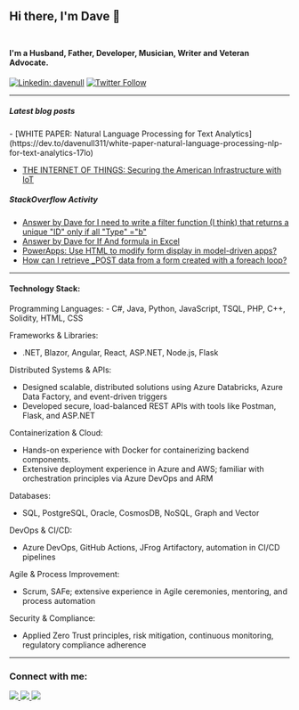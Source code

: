 
<!--- About me section -->
## Hi there, I'm Dave 👋 <br><br>

#### I'm a Husband, Father, Developer, Musician, Writer and Veteran Advocate.
 
[![Linkedin: davenull](https://img.shields.io/badge/-Dave%20Null-blue?style=plastic&logo=Linkedin&logoColor=white&link=https://www.linkedin.com/in/davenull/)](https://www.linkedin.com/in/davenull/)
[![Twitter Follow](https://img.shields.io/twitter/follow/davenull311?style=social)](https://twitter.com/davenull311)

<!--- <hr style="border:none; border-top:1px dotted #f00; color:#fff; height:1px; width:80%"> -->

-----


<!--- Public profile feeds -->
##### Latest blog posts

<!-- BLOG-POST-LIST:START -->- [WHITE PAPER: Natural Language Processing for Text Analytics](https://dev.to/davenull311/white-paper-natural-language-processing-nlp-for-text-analytics-17lo) 
- [THE INTERNET OF THINGS: Securing the American Infrastructure with IoT](https://dev.to/davenull311/the-internet-of-things-securing-the-american-infrastructure-with-iot-41lk) 
<!-- BLOG-POST-LIST:END -->


##### StackOverflow Activity

<!-- STACKOVERFLOW:START -->
- [Answer by Dave for I need to write a filter function &lpar;I think&rpar; that returns a unique &quot;ID&quot; only if all &quot;Type&quot; =&quot;b&quot;](https://stackoverflow.com/questions/78090189/i-need-to-write-a-filter-function-i-think-that-returns-a-unique-id-only-if-a/78090377#78090377)
- [Answer by Dave for If And formula in Excel](https://stackoverflow.com/questions/78089903/if-and-formula-in-excel/78090174#78090174)
- [PowerApps: Use HTML to modify form display in model-driven apps?](https://stackoverflow.com/questions/60416906/powerapps-use-html-to-modify-form-display-in-model-driven-apps)
- [How can I retrieve _POST data from a form created with a foreach loop?](https://stackoverflow.com/questions/54598012/how-can-i-retrieve-post-data-from-a-form-created-with-a-foreach-loop)
<!-- STACKOVERFLOW:END -->


-----

<!--- Technology stack section -->         
#### Technology Stack:
<p> 
Programming Languages: 
- C#, Java, Python, JavaScript, TSQL, PHP, C++, Solidity, HTML, CSS

Frameworks & Libraries:
- .NET, Blazor, Angular, React, ASP.NET, Node.js, Flask

Distributed Systems & APIs:
- Designed scalable, distributed solutions using Azure Databricks, Azure Data Factory, and event-driven triggers
- Developed secure, load-balanced REST APIs with tools like Postman, Flask, and ASP.NET

Containerization & Cloud:
- Hands-on experience with Docker for containerizing backend components.
- Extensive deployment experience in Azure and AWS; familiar with orchestration principles via Azure DevOps and ARM

Databases:
- SQL, PostgreSQL, Oracle, CosmosDB, NoSQL, Graph and Vector

DevOps & CI/CD:
- Azure DevOps, GitHub Actions, JFrog Artifactory, automation in CI/CD pipelines

Agile & Process Improvement:
- Scrum, SAFe; extensive experience in Agile ceremonies, mentoring, and process automation

Security & Compliance:
- Applied Zero Trust principles, risk mitigation, continuous monitoring, regulatory compliance adherence
</p>

-----

<!--- Contact me section -->
### Connect with me:
<p>
	<a href="https://www.linkedin.com/in/davenull/">
		<img src="https://img.shields.io/badge/linkedin-%230077B5.svg?&style=plastic&logo=linkedin&logoColor=white" class="badges" />
	</a>
	<a href="https://stackoverflow.com/users/9586535/dave">
        <img src="https://img.shields.io/badge/stack%20overflow-FE7A16?logo=stack-overflow&logoColor=white&style=plastic" class="badges" />
    </a>
    <a href="https://dev.to/davenull311">
        <img src="https://img.shields.io/badge/DEV.TO-%230A0A0A.svg?&style=plastic&logo=dev.to&logoColor=white" class="badges" />
    </a>
</p>
<!--
**davenull311/davenull311** is a ✨ _special_ ✨ repository because its `README.md` (this file) appears on your GitHub profile.

Here are some ideas to get you started:

- 🔭 I’m currently working on ...
- 🌱 I’m currently learning ...
- 👯 I’m looking to collaborate on ...
- 🤔 I’m looking for help with ...
- 📫 How to reach me: ...
- ⚡ Fun fact: ...
-->
